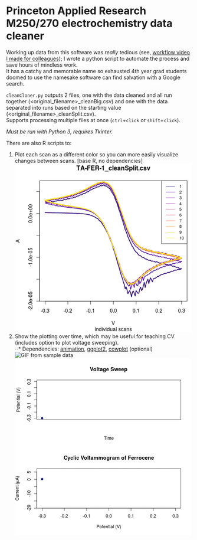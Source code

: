 # Princeton Applied Research M250/270 electrochemistry data cleaner
Working up data from this software was *really* tedious (see, [workflow video I made for colleagues](https://www.youtube.com/watch?v=rU0EtnfCsc8)); I wrote a python script to automate the process and save hours of mindless work.  
It has a catchy and memorable name so exhausted 4th year grad students doomed to use the namesake software can find salvation with a Google search.

`cleanCloner.py` outputs 2 files, one with the data cleaned and all run together (\<original_filename>\_cleanBig.csv) and one with the data separated into runs based on the starting value (\<original_filename>\_cleanSplit.csv).  
Supports processing multiple files at once (`ctrl`+`click` or `shift`+`click`).

_Must be run with Python 3, requires Tkinter._

There are also R scripts to:  
1. Plot each scan as a different color so you can more easily visualize changes between scans. [base R, no dependencies]  
![Image from sample data](/extra/fc_example.png?raw=true "Ferrocene with 10 scans")  
2. Show the plotting over time, which may be useful for teaching CV (includes option to plot voltage sweeping).  
⋅⋅* Dependencies: [animation](https://github.com/yihui/animation), [ggplot2](http://ggplot2.org/), [cowplot](https://cran.r-project.org/web/packages/cowplot/vignettes/introduction.html) (optional)  
![GIF from sample data](/extra/ggplot_fc_animated.gif?raw=true "1 scan of Ferrocene animated, Solarized 2 theme")
![Voltage sweep](/extra/v_sweep_fc_animated.gif?raw=true "1 scan of Ferrocene with voltage sweep")
